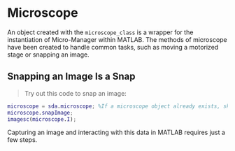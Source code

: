 # Microscope
An object created with the `microscope_class` is a wrapper for the instantiation of Micro-Manager within MATLAB. The methods of microscope have been created to handle common tasks, such as moving a motorized stage or snapping an image.

## Snapping an Image Is a Snap

> Try out this code to snap an image:

```matlab
microscope = sda.microscope; %If a microscope object already exists, skip this.
microscope.snapImage;
imagesc(microscope.I);
```

Capturing an image and interacting with this data in MATLAB requires just a few steps. 


